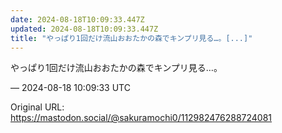 ```yaml
---
date: 2024-08-18T10:09:33.447Z
updated: 2024-08-18T10:09:33.447Z
title: "やっぱり1回だけ流山おおたかの森でキンプリ見る…。[...]"
---
```


<p>やっぱり1回だけ流山おおたかの森でキンプリ見る…。</p>

&mdash; 2024-08-18 10:09:33 UTC

Original URL: https://mastodon.social/@sakuramochi0/112982476288724081
